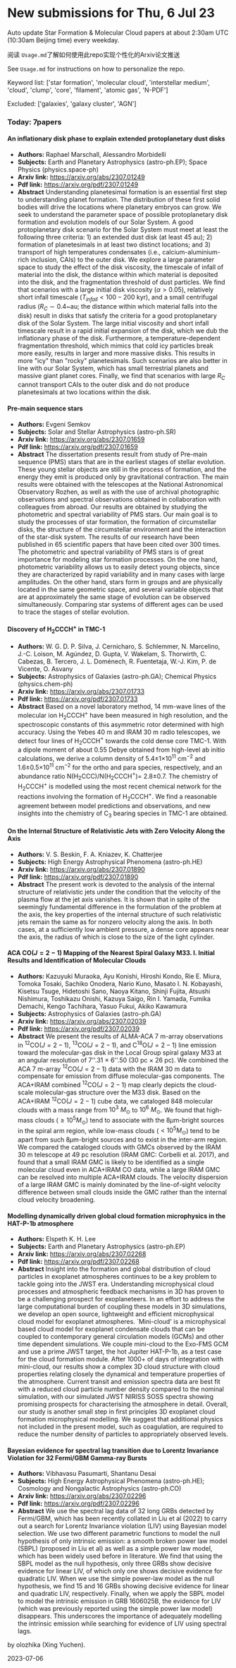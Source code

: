 # New submissions for Thu,  6 Jul 23
Auto update Star Formation & Molecular Cloud papers at about 2:30am UTC (10:30am Beijing time) every weekday.


阅读 `Usage.md`了解如何使用此repo实现个性化的Arxiv论文推送

See `Usage.md` for instructions on how to personalize the repo. 


Keyword list: ['star formation', 'molecular cloud', 'interstellar medium', 'cloud', 'clump', 'core', 'filament', 'atomic gas', 'N-PDF']


Excluded: ['galaxies', 'galaxy cluster', 'AGN']


### Today: 7papers 
#### An inflationary disk phase to explain extended protoplanetary dust disks
 - **Authors:** Raphael Marschall, Alessandro Morbidelli
 - **Subjects:** Earth and Planetary Astrophysics (astro-ph.EP); Space Physics (physics.space-ph)
 - **Arxiv link:** https://arxiv.org/abs/2307.01249
 - **Pdf link:** https://arxiv.org/pdf/2307.01249
 - **Abstract**
 Understanding planetesimal formation is an essential first step to understanding planet formation. The distribution of these first solid bodies will drive the locations where planetary embryos can grow. We seek to understand the parameter space of possible protoplanetary disk formation and evolution models of our Solar System. A good protoplanetary disk scenario for the Solar System must meet at least the following three criteria: 1) an extended dust disk (at least 45 au); 2) formation of planetesimals in at least two distinct locations; and 3) transport of high temperatures condensates (i.e., calcium-aluminium-rich inclusion, CAIs) to the outer disk. We explore a large parameter space to study the effect of the disk viscosity, the timescale of infall of material into the disk, the distance within which material is deposited into the disk, and the fragmentation threshold of dust particles. We find that scenarios with a large initial disk viscosity ($\alpha>0.05$), relatively short infall timescale ($T_{infall}<100-200$ kyr), and a small centrifugal radius ($R_C\sim0.4$~au; the distance within which material falls into the disk) result in disks that satisfy the criteria for a good protoplanetary disk of the Solar System. The large initial viscosity and short infall timescale result in a rapid initial expansion of the disk, which we dub the inflationary phase of the disk. Furthermore, a temperature-dependent fragmentation threshold, which mimics that cold icy particles break more easily, results in larger and more massive disks. This results in more "icy" than "rocky" planetesimals. Such scenarios are also better in line with our Solar System, which has small terrestrial planets and massive giant planet cores. Finally, we find that scenarios with large $R_C$ cannot transport CAIs to the outer disk and do not produce planetesimals at two locations within the disk.
#### Pre-main sequence stars
 - **Authors:** Evgeni Semkov
 - **Subjects:** Solar and Stellar Astrophysics (astro-ph.SR)
 - **Arxiv link:** https://arxiv.org/abs/2307.01659
 - **Pdf link:** https://arxiv.org/pdf/2307.01659
 - **Abstract**
 The dissertation presents result from study of Pre-main sequence (PMS) stars that are in the earliest stages of stellar evolution. These young stellar objects are still in the process of formation, and the energy they emit is produced only by gravitational contraction. The main results were obtained with the telescopes at the National Astronomical Observatory Rozhen, as well as with the use of archival photographic observations and spectral observations obtained in collaboration with colleagues from abroad. Our results are obtained by studying the photometric and spectral variability of PMS stars. Our main goal is to study the processes of star formation, the formation of circumstellar disks, the structure of the circumstellar environment and the interaction of the star-disk system. The results of our research have been published in 65 scientific papers that have been cited over 300 times. The photometric and spectral variability of PMS stars is of great importance for modeling star formation processes. On the one hand, photometric variability allows us to easily detect young objects, since they are characterized by rapid variability and in many cases with large amplitudes. On the other hand, stars form in groups and are physically located in the same geometric space, and several variable objects that are at approximately the same stage of evolution can be observed simultaneously. Comparing star systems of different ages can be used to trace the stages of stellar evolution.
#### Discovery of H$_2$CCCH$^+$ in TMC-1
 - **Authors:** W. G. D. P. Silva, J. Cernicharo, S. Schlemmer, N. Marcelino, J.-C. Loison, M. Agúndez, D. Gupta, V. Wakelam, S. Thorwirth, C. Cabezas, B. Tercero, J. L. Doménech, R. Fuentetaja, W.-J. Kim, P. de Vicente, O. Asvany
 - **Subjects:** Astrophysics of Galaxies (astro-ph.GA); Chemical Physics (physics.chem-ph)
 - **Arxiv link:** https://arxiv.org/abs/2307.01733
 - **Pdf link:** https://arxiv.org/pdf/2307.01733
 - **Abstract**
 Based on a novel laboratory method, 14 mm-wave lines of the molecular ion H$_2$CCCH$^+$ have been measured in high resolution, and the spectroscopic constants of this asymmetric rotor determined with high accuracy. Using the Yebes 40 m and IRAM 30 m radio telescopes, we detect four lines of H$_2$CCCH$^+$ towards the cold dense core TMC-1. With a dipole moment of about 0.55 Debye obtained from high-level ab initio calculations, we derive a column density of 5.4$\pm$1$\times$10$^{11}$ cm$^{-2}$ and 1.6$\pm$0.5$\times$10$^{11}$ cm$^{-2}$ for the ortho and para species, respectively, and an abundance ratio N(H$_2$CCC)/N(H$_2$CCCH$^+$)= 2.8$\pm$0.7. The chemistry of H$_2$CCCH$^+$ is modelled using the most recent chemical network for the reactions involving the formation of H$_2$CCCH$^+$. We find a reasonable agreement between model predictions and observations, and new insights into the chemistry of C$_3$ bearing species in TMC-1 are obtained.
#### On the Internal Structure of Relativistic Jets with Zero Velocity Along  the Axis
 - **Authors:** V. S. Beskin, F. A. Kniazev, K. Chatterjee
 - **Subjects:** High Energy Astrophysical Phenomena (astro-ph.HE)
 - **Arxiv link:** https://arxiv.org/abs/2307.01890
 - **Pdf link:** https://arxiv.org/pdf/2307.01890
 - **Abstract**
 The present work is devoted to the analysis of the internal structure of relativistic jets under the condition that the velocity of the plasma flow at the jet axis vanishes. It is shown that in spite of the seemingly fundamental difference in the formulation of the problem at the axis, the key properties of the internal structure of such relativistic jets remain the same as for nonzero velocity along the axis. In both cases, at a sufficiently low ambient pressure, a dense core appears near the axis, the radius of which is close to the size of the light cylinder.
#### ACA CO($J=2-1$) Mapping of the Nearest Spiral Galaxy M33. I. Initial  Results and Identification of Molecular Clouds
 - **Authors:** Kazuyuki Muraoka, Ayu Konishi, Hiroshi Kondo, Rie E. Miura, Tomoka Tosaki, Sachiko Onodera, Nario Kuno, Masato I. N. Kobayashi, Kisetsu Tsuge, Hidetoshi Sano, Naoya Kitano, Shinji Fujita, Atsushi Nishimura, Toshikazu Onishi, Kazuya Saigo, Rin I. Yamada, Fumika Demachi, Kengo Tachihara, Yasuo Fukui, Akiko Kawamura
 - **Subjects:** Astrophysics of Galaxies (astro-ph.GA)
 - **Arxiv link:** https://arxiv.org/abs/2307.02039
 - **Pdf link:** https://arxiv.org/pdf/2307.02039
 - **Abstract**
 We present the results of ALMA-ACA 7 m-array observations in $^{12}$CO($J=2-1$), $^{13}$CO($J=2-1$), and C$^{18}$O($J=2-1$) line emission toward the molecular-gas disk in the Local Group spiral galaxy M33 at an angular resolution of 7''.31 $\times$ 6''.50 (30 pc $\times$ 26 pc). We combined the ACA 7 m-array $^{12}$CO($J=2-1$) data with the IRAM 30 m data to compensate for emission from diffuse molecular-gas components. The ACA+IRAM combined $^{12}$CO($J=2-1$) map clearly depicts the cloud-scale molecular-gas structure over the M33 disk. Based on the ACA+IRAM $^{12}$CO($J=2-1$) cube data, we cataloged 848 molecular clouds with a mass range from $10^3$ $M_{\odot}$ to $10^6$ $M_{\odot}$. We found that high-mass clouds ($\geq 10^5 M_{\odot}$) tend to associate with the $8 \mu$m-bright sources in the spiral arm region, while low-mass clouds ($< 10^5 M_{\odot}$) tend to be apart from such $8 \mu$m-bright sources and to exist in the inter-arm region. We compared the cataloged clouds with GMCs observed by the IRAM 30 m telescope at 49 pc resolution (IRAM GMC: Corbelli et al. 2017), and found that a small IRAM GMC is likely to be identified as a single molecular cloud even in ACA+IRAM CO data, while a large IRAM GMC can be resolved into multiple ACA+IRAM clouds. The velocity dispersion of a large IRAM GMC is mainly dominated by the line-of-sight velocity difference between small clouds inside the GMC rather than the internal cloud velocity broadening.
#### Modelling dynamically driven global cloud formation microphysics in the  HAT-P-1b atmosphere
 - **Authors:** Elspeth K. H. Lee
 - **Subjects:** Earth and Planetary Astrophysics (astro-ph.EP)
 - **Arxiv link:** https://arxiv.org/abs/2307.02268
 - **Pdf link:** https://arxiv.org/pdf/2307.02268
 - **Abstract**
 Insight into the formation and global distribution of cloud particles in exoplanet atmospheres continues to be a key problem to tackle going into the JWST era. Understanding microphysical cloud processes and atmospheric feedback mechanisms in 3D has proven to be a challenging prospect for exoplaneteers. In an effort to address the large computational burden of coupling these models in 3D simulations, we develop an open source, lightweight and efficient microphysical cloud model for exoplanet atmospheres. `Mini-cloud' is a microphysical based cloud model for exoplanet condensate clouds that can be coupled to contemporary general circulation models (GCMs) and other time dependent simulations. We couple mini-cloud to the Exo-FMS GCM and use a prime JWST target, the hot Jupiter HAT-P-1b, as a test case for the cloud formation module. After 1000+ of days of integration with mini-cloud, our results show a complex 3D cloud structure with cloud properties relating closely the dynamical and temperature properties of the atmosphere. Current transit and emission spectra data are best fit with a reduced cloud particle number density compared to the nominal simulation, with our simulated JWST NIRISS SOSS spectra showing promising prospects for characterising the atmosphere in detail. Overall, our study is another small step in first principles 3D exoplanet cloud formation microphysical modelling. We suggest that additional physics not included in the present model, such as coagulation, are required to reduce the number density of particles to appropriately observed levels.
#### Bayesian evidence for spectral lag transition due to Lorentz Invariance  Violation for 32 Fermi/GBM Gamma-ray Bursts
 - **Authors:** Vibhavasu Pasumarti, Shantanu Desai
 - **Subjects:** High Energy Astrophysical Phenomena (astro-ph.HE); Cosmology and Nongalactic Astrophysics (astro-ph.CO)
 - **Arxiv link:** https://arxiv.org/abs/2307.02296
 - **Pdf link:** https://arxiv.org/pdf/2307.02296
 - **Abstract**
 We use the spectral lag data of 32 long GRBs detected by Fermi/GBM, which has been recently collated in Liu et al (2022) to carry out a search for Lorentz Invariance violation (LIV) using Bayesian model selection. We use two different parametric functions to model the null hypothesis of only intrinsic emission: a smooth broken power law model (SBPL) (proposed in Liu et al) as well as a simple power law model, which has been widely used before in literature. We find that using the SBPL model as the null hypothesis, only three GRBs show decisive evidence for linear LIV, of which only one shows decisive evidence for quadratic LIV. When we use the simple power-law model as the null hypothesis, we find 15 and 16 GRBs showing decisive evidence for linear and quadratic LIV, respectively. Finally, when we apply the SBPL model to model the intrinsic emission in GRB 1606025B, the evidence for LIV (which was previously reported using the simple power law model) disappears. This underscores the importance of adequately modelling the intrinsic emission while searching for evidence of LIV using spectral lags.


by olozhika (Xing Yuchen). 


2023-07-06

